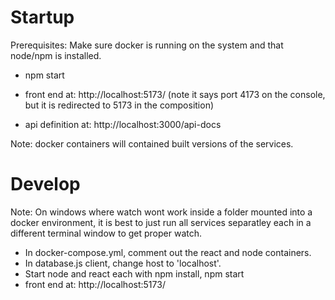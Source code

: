 

# Startup

Prerequisites: Make sure docker is running on the system and that node/npm is installed.

* npm start
* front end at: http://localhost:5173/ (note it says port 4173 on the console, but it is redirected to 5173 in the composition)

* api definition at: http://localhost:3000/api-docs

Note: docker containers will contained built versions of the services. 


# Develop

Note: On windows where watch wont work inside a folder mounted into a docker environment, it is best to just run all services separatley each in a different terminal window to get proper watch. 

* In docker-compose.yml, comment out the react and node containers. 
* In database.js client, change host to 'localhost'. 
* Start node and react each with npm install, npm start   
* front end at: http://localhost:5173/ 